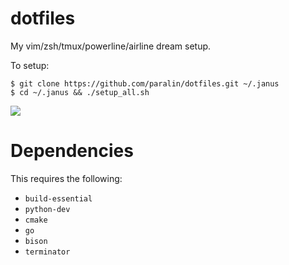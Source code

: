 # dotfiles

My vim/zsh/tmux/powerline/airline dream setup.

To setup:

```
$ git clone https://github.com/paralin/dotfiles.git ~/.janus
$ cd ~/.janus && ./setup_all.sh
```

![](http://i.imgur.com/Bt0vfz7.png)

Dependencies
============

This requires the following:

 - `build-essential`
 - `python-dev`
 - `cmake`
 - `go`
 - `bison`
 - `terminator`
